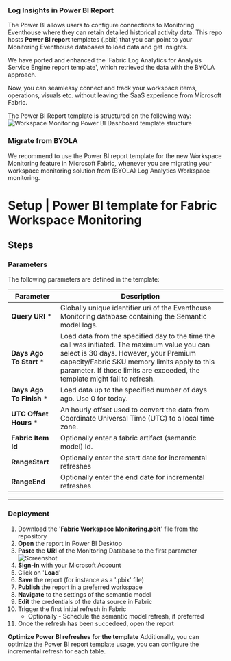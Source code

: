 

### Log Insights in Power BI Report

The Power BI allows users to configure connections to Monitoring Eventhouse where they can retain detailed historical activity data. This repo hosts **Power BI report** templates (.pbit) that you can point to your Monitoring Eventhouse databases to load data and get insights.

We have ported and enhanced the 'Fabric Log Analytics for Analysis Service Engine report template', which retrieved the data with the BYOLA approach.

Now, you can seamlessy connect and track your workspace items, operations, visuals etc. without leaving the SaaS experience from Microsoft Fabric.

The Power BI Report template is structured on the following way:
![Workspace Monitoring Power BI Dashboard template structure](./media/general/fwm_pbi_template_0_structure.png)


### Migrate from BYOLA
We recommend to use the Power BI report template for the new Workspace Monitoring feature in Microsoft Fabric, whenever you are migrating your workspace monitoring solution from (BYOLA) Log Analytics Workspace monitoring.


# Setup | Power BI template for Fabric Workspace Monitoring


## Steps

### Parameters

The following parameters are defined in the template:

|**Parameter**  |**Description**  |
|---------|---------|
| **Query URI** * | Globally unique identifier uri of the Eventhouse Monitoring database containing the Semantic model logs. |
| **Days Ago To Start** * | Load data from the specified day to the time the call was initiated. The maximum value you can select is 30 days. However, your Premium capacity/Fabric SKU memory limits apply to this parameter. If those limits are exceeded, the template might fail to refresh. |
| **Days Ago To Finish** * | Load data up to the specified number of days ago. Use 0 for today. |
| **UTC Offset Hours** * | An hourly offset used to convert the data from Coordinate Universal Time (UTC) to a local time zone. |
| **Fabric Item Id**  | Optionally enter a fabric artifact (semantic model) Id. |
| **RangeStart** | Optionally enter the start date for incremental refreshes |
| **RangeEnd** | Optionally enter the end date for incremental refreshes |

--------------

### Deployment

1. Download the '**Fabric Workspace Monitoring.pbit**' file from the repository
2. **Open** the report in Power BI Desktop
3. **Paste** the **URI** of the Monitoring Database to the first parameter
![Screenshot](/media/deployment/pbi/fwm_pbi_template_1_getting_queryuri.png)
4. **Sign-in** with your Microsoft Account
5. Click on '**Load**'
6. **Save** the report (for instance as a '.pbix' file)
7. **Publish** the report in a preferred workspace
8. **Navigate** to the settings of the semantic model
9. **Edit** the credentials of the data source in Fabric
10. Trigger the first initial refresh in Fabric
    - Optionally - Schedule the semantic model refresh, if preferred
11. Once the refresh has been succedeed, open the report

**Optimize Power BI refreshes for the template**
Additionally, you can optimize the Power BI report template usage, you can configure the incremental refresh for each table.